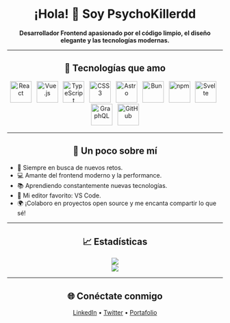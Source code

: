 <h1 align="center">¡Hola! 👋 Soy PsychoKillerdd</h1>

<p align="center">
  <b>Desarrollador Frontend apasionado por el código limpio, el diseño elegante y las tecnologías modernas.</b>
</p>

---

<h2 align="center">🚀 Tecnologías que amo</h2>

<p align="center">
  <img src="https://cdn.jsdelivr.net/gh/devicons/devicon/icons/react/react-original.svg" width="50" height="50" alt="React" />
  &nbsp;
  <img src="https://cdn.jsdelivr.net/gh/devicons/devicon/icons/vuejs/vuejs-original.svg" width="50" height="50" alt="Vue.js" />
  &nbsp;
  <img src="https://cdn.jsdelivr.net/gh/devicons/devicon/icons/typescript/typescript-original.svg" width="50" height="50" alt="TypeScript" />
  &nbsp;
  <img src="https://cdn.jsdelivr.net/gh/devicons/devicon/icons/css3/css3-original.svg" width="50" height="50" alt="CSS3" />
  &nbsp;
  <img src="https://upload.wikimedia.org/wikipedia/commons/thumb/3/3c/Astro_Logo.svg/512px-Astro_Logo.svg.png" width="50" height="50" alt="Astro" />
  &nbsp;
  <img src="https://bun.sh/logo.svg" width="50" height="50" alt="Bun" />
  &nbsp;
  <img src="https://cdn.jsdelivr.net/gh/devicons/devicon/icons/npm/npm-original-wordmark.svg" width="50" height="50" alt="npm" />
  &nbsp;
  <img src="https://cdn.jsdelivr.net/gh/devicons/devicon/icons/svelte/svelte-original.svg" width="50" height="50" alt="Svelte" />
  &nbsp;
  <img src="https://upload.wikimedia.org/wikipedia/commons/1/17/GraphQL_Logo.svg" width="50" height="50" alt="GraphQL" />
  &nbsp;
  <img src="https://github.githubassets.com/images/modules/logos_page/GitHub-Mark.png" width="50" height="50" alt="GitHub" />
</p>

---

<h2 align="center">🌈 Un poco sobre mí</h2>

- 🎯 Siempre en busca de nuevos retos.  
- 💻 Amante del frontend moderno y la performance.  
- 📚 Aprendiendo constantemente nuevas tecnologías.  
- 🧠 Mi editor favorito: VS Code.  
- 🌍 ¡Colaboro en proyectos open source y me encanta compartir lo que sé!

---

<h2 align="center">📈 Estadísticas</h2>

<p align="center">
  <img src="https://github-readme-stats.vercel.app/api?username=PsychoKillerdd&show_icons=true&theme=radical&hide_title=true" />
  <br />
  <img src="https://github-readme-stats.vercel.app/api/top-langs/?username=PsychoKillerdd&layout=compact&theme=radical" />
</p>

---

<h2 align="center">🌐 Conéctate conmigo</h2>

<p align="center">
  <a href="https://linkedin.com/in/TU_LINKEDIN" target="_blank">LinkedIn</a> •
  <a href="https://twitter.com/TU_TWITTER" target="_blank">Twitter</a> •
  <a href="https://TU_PORTAFOLIO.com" target="_blank">Portafolio</a>
</p>

